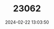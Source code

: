 ---
title: "23062"
category: "Vulpes vulpes"
draft: false
date: 2024-02-22 13:03:50
languages:
  English: ["Cross Fox", "Silver Fox", "Red Fox"]
  Albanian: ["Dhelpra"]
  Russian: ["Kрасная Лиса"]
  Polish: ["Lis"]
  Croatian: ["Lisica"]
  Serbian: ["Lisica"]
  Portuguese: ["Raposa"]
  French: ["Renard roux"]
  German: ["Rotfuchs"]
  Turkish: ["Tilki"]
  Italian: ["Volpe Comune", "Volpe Rossa"]
  Maltese: ["Volpi"]
  Dutch; Flemish: ["Vos"]
  Romanian: ["Vulpe"]
  Spanish; Castilian: ["Zorro", "Zorro Rojo"]
---